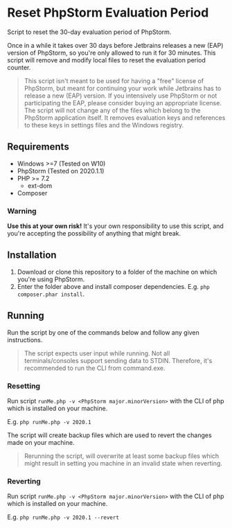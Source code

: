 # Reset PhpStorm Evaluation Period

Script to reset the 30-day evaluation period of PhpStorm.

Once in a while it takes over 30 days before Jetbrains releases a new (EAP) version of PhpStorm, so you're only allowed
to run it for 30 minutes. This script will remove and modify local files to reset the evaluation period counter.

> This script isn't meant to be used for having a "free" license of PhpStorm, but meant for continuing your work while
Jetbrains has to release a new (EAP) version. If you intensively use PhpStorm or not participating the EAP, please
consider buying an appropriate license. The script will not change any of the files which belong to the PhpStorm
application itself. It removes evaluation keys and references to these keys in settings files and the Windows registry.

## Requirements

* Windows >=7 (Tested on W10)
* PhpStorm (Tested on 2020.1.1)
* PHP >= 7.2
  * ext-dom
* Composer

### Warning

**Use this at your own risk!**
It's your own responsibility to use this script, and you're accepting the possibility of anything that might break.

## Installation

1. Download or clone this repository to a folder of the machine on which you're using PhpStorm.
2. Enter the folder above and install composer dependencies.
   E.g. `php composer.phar install`.

## Running

Run the script by one of the commands below and follow any given instructions.
> The script expects user input while running. Not all terminals/consoles support sending data to STDIN.
Therefore, it's recommended to run the CLI from command.exe.
>
### Resetting

Run script `runMe.php -v <PhpStorm major.minorVersion>` with the CLI of php which is installed on your machine.

E.g. `php runMe.php -v 2020.1`

The script will create backup files which are used to revert the changes made on your machine.
> Rerunning the script, will overwrite at least some backup files which might result in setting you machine in an
invalid state when reverting.

### Reverting

Run script `runMe.php -v <PhpStorm major.minorVersion>` with the CLI of php which is installed on your machine.

E.g. `php runMe.php -v 2020.1 --revert`
